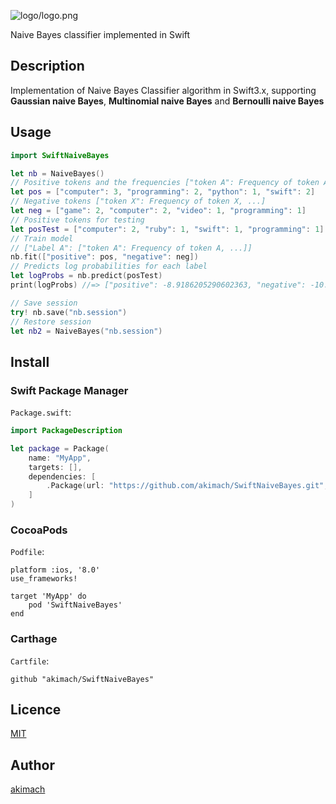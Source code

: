 ![logo/logo.png](SwiftNaiveBayes)

Naive Bayes classifier implemented in Swift

## Description

Implementation of Naive Bayes Classifier algorithm in Swift3.x, supporting **Gaussian naive Bayes**, **Multinomial naive Bayes** and **Bernoulli naive Bayes**

## Usage

```swift
import SwiftNaiveBayes

let nb = NaiveBayes()
// Positive tokens and the frequencies ["token A": Frequency of token A, ...]
let pos = ["computer": 3, "programming": 2, "python": 1, "swift": 2]
// Negative tokens ["token X": Frequency of token X, ...]
let neg = ["game": 2, "computer": 2, "video": 1, "programming": 1]
// Positive tokens for testing
let posTest = ["computer": 2, "ruby": 1, "swift": 1, "programming": 1]
// Train model
// ["Label A": ["token A": Frequency of token A, ...]]
nb.fit(["positive": pos, "negative": neg])
// Predicts log probabilities for each label
let logProbs = nb.predict(posTest)
print(logProbs) //=> ["positive": -8.9186205290602363, "negative": -10.227308671603783]

// Save session
try! nb.save("nb.session")
// Restore session
let nb2 = NaiveBayes("nb.session")
```

## Install

### Swift Package Manager

`Package.swift`:

```swift 
import PackageDescription

let package = Package(
    name: "MyApp",
    targets: [],
    dependencies: [
        .Package(url: "https://github.com/akimach/SwiftNaiveBayes.git", majorVersion: 1),
    ]
)
```

### CocoaPods

`Podfile`:

```
platform :ios, '8.0'
use_frameworks!

target 'MyApp' do
    pod 'SwiftNaiveBayes'
end
```

### Carthage

`Cartfile`:

```
github "akimach/SwiftNaiveBayes"
```

## Licence

[MIT](https://github.com/akimach/SwiftNaiveBayes/blob/master/LICENSE)

## Author

[akimach](https://github.com/akimach)

